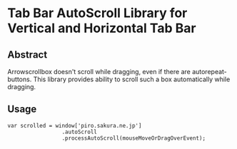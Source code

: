 # Tab Bar AutoScroll Library for Vertical and Horizontal Tab Bar

## Abstract

Arrowscrollbox doesn't scroll while dragging, even if there are autorepeat-buttons.
This library provides ability to scroll such a box automatically while dragging.

## Usage

    var scrolled = window['piro.sakura.ne.jp']
                     .autoScroll
                     .processAutoScroll(mouseMoveOrDragOverEvent);

